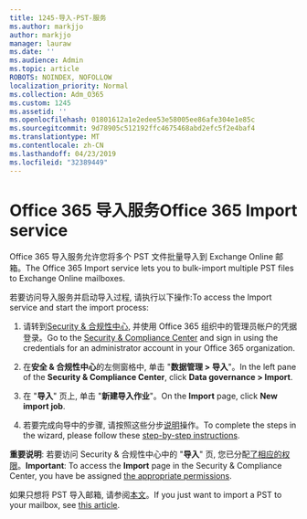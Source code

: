 ```yaml
---
title: 1245-导入-PST-服务
ms.author: markjjo
author: markjjo
manager: lauraw
ms.date: ''
ms.audience: Admin
ms.topic: article
ROBOTS: NOINDEX, NOFOLLOW
localization_priority: Normal
ms.collection: Adm_O365
ms.custom: 1245
ms.assetid: ''
ms.openlocfilehash: 01801612a1e2edee53e58005ee86afe304e1e85c
ms.sourcegitcommit: 9d78905c512192ffc4675468abd2efc5f2e4baf4
ms.translationtype: MT
ms.contentlocale: zh-CN
ms.lasthandoff: 04/23/2019
ms.locfileid: "32389449"
---
```

# <a name="office-365-import-service"></a><span data-ttu-id="a1625-102">Office 365 导入服务</span><span class="sxs-lookup"><span data-stu-id="a1625-102">Office 365 Import service</span></span> 

<span data-ttu-id="a1625-103">Office 365 导入服务允许您将多个 PST 文件批量导入到 Exchange Online 邮箱。</span><span class="sxs-lookup"><span data-stu-id="a1625-103">The Office 365 Import service lets you to bulk-import multiple PST files to Exchange Online mailboxes.</span></span> 

<span data-ttu-id="a1625-104">若要访问导入服务并启动导入过程, 请执行以下操作:</span><span class="sxs-lookup"><span data-stu-id="a1625-104">To access the Import service and start the import process:</span></span>

1. <span data-ttu-id="a1625-105">请转到[Security & 合规性中心](https://protection.office.com), 并使用 Office 365 组织中的管理员帐户的凭据登录。</span><span class="sxs-lookup"><span data-stu-id="a1625-105">Go to the [Security & Compliance Center](https://protection.office.com) and sign in using the credentials for an administrator account in your Office 365 organization.</span></span>

2. <span data-ttu-id="a1625-106">在**安全 & 合规性中心**的左侧窗格中, 单击 "**数据管理 > 导入**"。</span><span class="sxs-lookup"><span data-stu-id="a1625-106">In the left pane of the **Security & Compliance Center**, click **Data governance > Import**.</span></span>

3. <span data-ttu-id="a1625-107">在 "**导入**" 页上, 单击 "**新建导入作业**"。</span><span class="sxs-lookup"><span data-stu-id="a1625-107">On the **Import** page, click **New import job**.</span></span> 

4. <span data-ttu-id="a1625-108">若要完成向导中的步骤, 请按照这些分步[说明](https://docs.microsoft.com/office365/securitycompliance/use-network-upload-to-import-pst-files)操作。</span><span class="sxs-lookup"><span data-stu-id="a1625-108">To complete the steps in the wizard, please follow these [step-by-step instructions](https://docs.microsoft.com/office365/securitycompliance/use-network-upload-to-import-pst-files).</span></span>

<span data-ttu-id="a1625-109">**重要说明**: 若要访问 Security & 合规性中心中的 "**导入**" 页, 您已分配[了相应的权限](https://docs.microsoft.com/office365/securitycompliance/use-network-upload-to-import-pst-files#before-you-begin)。</span><span class="sxs-lookup"><span data-stu-id="a1625-109">**Important**: To access the **Import** page in the Security & Compliance Center, you have be assigned  [the appropriate permissions](https://docs.microsoft.com/office365/securitycompliance/use-network-upload-to-import-pst-files#before-you-begin).</span></span> 

<span data-ttu-id="a1625-110">如果只想将 PST 导入邮箱, 请参阅[本文](https://support.office.com/article/import-email-contacts-and-calendar-from-an-outlook-pst-file-431a8e9a-f99f-4d5f-ae48-ded54b3440ac)。</span><span class="sxs-lookup"><span data-stu-id="a1625-110">If you just want to import a PST to your mailbox, see [this article](https://support.office.com/article/import-email-contacts-and-calendar-from-an-outlook-pst-file-431a8e9a-f99f-4d5f-ae48-ded54b3440ac).</span></span>
